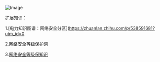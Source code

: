 ![Image](https://github.com/lkboboy/books/blob/master/dd.jpg)

扩展知识：

1.[电力知识图谱：网络安全分区](https://zhuanlan.zhihu.com/p/538591681?utm_id=0

2.[网络安全等级保护网](https://www.djbh.net/)

3.[网络安全等级保知识](https://www.chinastor.com/dbjg/)
